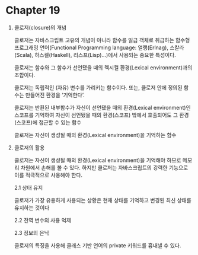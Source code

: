 # Chapter 19

1. 클로저(closure)의 개념

   클로저는 자바스크립트 고유의 개념이 아니라 함수를 일급 객체로 취급하는 함수형 프로그래밍 언어(Functional Programming language: 얼랭(Erlnag), 스칼라(Scala), 하스켈(Haskell), 리스프(Lisp)…)에서 사용되는 중요한 특성이다.

   클로저는 함수와 그 함수가 선언됐을 때의 렉시컬 환경(Lexical environment)과의 조합이다.

   클로저는 독립적인 (자유) 변수를 가리키는 함수이다. 또는, 클로저 안에 정의된 함수는 만들어진 환경을 ‘기억한다’.

   클로저는 반환된 내부함수가 자신이 선언됐을 때의 환경(Lexical environment)인 스코프를 기억하여 자신이 선언됐을 때의 환경(스코프) 밖에서 호출되어도 그 환경(스코프)에 접근할 수 있는 함수

   클로저는 자신이 생성될 때의 환경(Lexical environment)을 기억하는 함수

2. 클로저의 활용

   클로저는 자신이 생성될 때의 환경(Lexical environment)을 기억해야 하므로 메모리 차원에서 손해를 볼 수 있다. 하지만 클로저는 자바스크립트의 강력한 기능으로 이를 적극적으로 사용해야 한다. 

   2.1 상태 유지

   클로저가 가장 유용하게 사용되는 상황은 현재 상태를 기억하고 변경된 최신 상태를 유지하는 것이다

   2.2 전역 변수의 사용 억제

   2.3 정보의 은닉

   클로저의 특징을 사용해 클래스 기반 언어의 private 키워드를 흉내낼 수 있다.